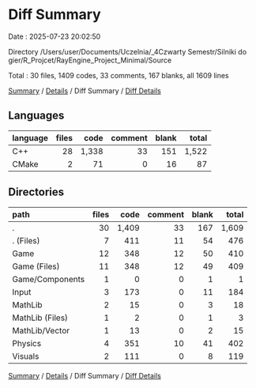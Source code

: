 # Diff Summary

Date : 2025-07-23 20:02:50

Directory /Users/user/Documents/Uczelnia/_4Czwarty Semestr/Silniki do gier/R_Projcet/RayEngine_Project_Minimal/Source

Total : 30 files,  1409 codes, 33 comments, 167 blanks, all 1609 lines

[Summary](results.md) / [Details](details.md) / Diff Summary / [Diff Details](diff-details.md)

## Languages
| language | files | code | comment | blank | total |
| :--- | ---: | ---: | ---: | ---: | ---: |
| C++ | 28 | 1,338 | 33 | 151 | 1,522 |
| CMake | 2 | 71 | 0 | 16 | 87 |

## Directories
| path | files | code | comment | blank | total |
| :--- | ---: | ---: | ---: | ---: | ---: |
| . | 30 | 1,409 | 33 | 167 | 1,609 |
| . (Files) | 7 | 411 | 11 | 54 | 476 |
| Game | 12 | 348 | 12 | 50 | 410 |
| Game (Files) | 11 | 348 | 12 | 49 | 409 |
| Game/Components | 1 | 0 | 0 | 1 | 1 |
| Input | 3 | 173 | 0 | 11 | 184 |
| MathLib | 2 | 15 | 0 | 3 | 18 |
| MathLib (Files) | 1 | 2 | 0 | 1 | 3 |
| MathLib/Vector | 1 | 13 | 0 | 2 | 15 |
| Physics | 4 | 351 | 10 | 41 | 402 |
| Visuals | 2 | 111 | 0 | 8 | 119 |

[Summary](results.md) / [Details](details.md) / Diff Summary / [Diff Details](diff-details.md)